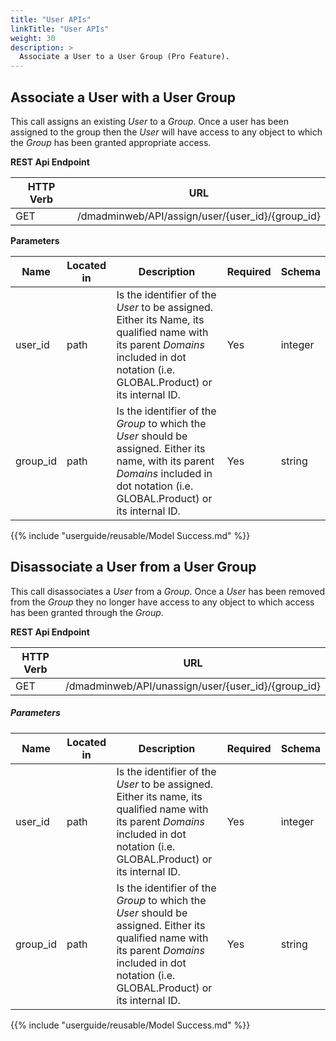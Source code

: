 ```yaml
---
title: "User APIs"
linkTitle: "User APIs"
weight: 30
description: >
  Associate a User to a User Group (Pro Feature).
---
```



## Associate a User with a User Group

This call assigns an existing _User_ to a _Group_. Once a user has been assigned to the group then the _User_ will have access to any object to which the _Group_ has been granted appropriate access.

**REST Api Endpoint**

| HTTP Verb | URL |
| ---- | ----------- |
| GET | /dmadminweb/API/assign/user/{user_id}/{group_id} |

**Parameters**

| Name | Located in | Description | Required | Schema |
| ---- | ---------- | ----------- | -------- | ---- |
| user_id | path | Is the identifier of the _User_ to be assigned. Either its Name, its qualified name with its parent _Domains_ included in dot notation (i.e. GLOBAL.Product) or its internal ID. | Yes | integer |
| group_id | path | Is the identifier of the _Group_ to which the _User_ should be assigned. Either its name, with its parent _Domains_ included in dot notation (i.e. GLOBAL.Product) or its internal ID. | Yes | string |

{{% include "userguide/reusable/Model Success.md" %}}

## Disassociate a User from a User Group

This call disassociates a _User_ from a _Group_. Once a _User_ has been removed from the _Group_ they no longer have access to any object to which access has been granted through the _Group_.

**REST Api Endpoint**

| HTTP Verb | URL |
| ---- | ----------- |
| GET | /dmadminweb/API/unassign/user/{user_id}/{group_id} |

##### Parameters

| Name | Located in | Description | Required | Schema |
| ---- | ---------- | ----------- | -------- | ---- |
| user_id | path | Is the identifier of the _User_ to be assigned. Either its name, its qualified name with its parent _Domains_ included in dot notation (i.e. GLOBAL.Product) or its internal ID. | Yes | integer |
| group_id | path | Is the identifier of the _Group_ to which the _User_ should be assigned. Either its qualified name with its parent _Domains_ included in dot notation (i.e. GLOBAL.Product) or its internal ID. | Yes | string |

{{% include "userguide/reusable/Model Success.md" %}}

